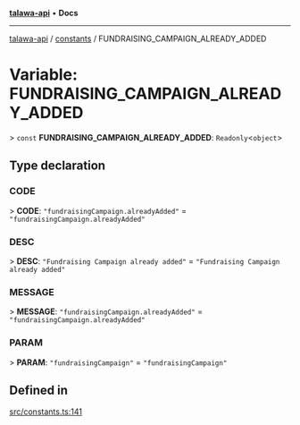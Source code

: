 [**talawa-api**](../../README.md) • **Docs**

***

[talawa-api](../../modules.md) / [constants](../README.md) / FUNDRAISING\_CAMPAIGN\_ALREADY\_ADDED

# Variable: FUNDRAISING\_CAMPAIGN\_ALREADY\_ADDED

\> `const` **FUNDRAISING\_CAMPAIGN\_ALREADY\_ADDED**: `Readonly`\<`object`\>

## Type declaration

### CODE

\> **CODE**: `"fundraisingCampaign.alreadyAdded"` = `"fundraisingCampaign.alreadyAdded"`

### DESC

\> **DESC**: `"Fundraising Campaign already added"` = `"Fundraising Campaign already added"`

### MESSAGE

\> **MESSAGE**: `"fundraisingCampaign.alreadyAdded"` = `"fundraisingCampaign.alreadyAdded"`

### PARAM

\> **PARAM**: `"fundraisingCampaign"` = `"fundraisingCampaign"`

## Defined in

[src/constants.ts:141](https://github.com/PalisadoesFoundation/talawa-api/blob/a6e7ac91b581c9109559657faf0f934f3eb41fe7/src/constants.ts#L141)
